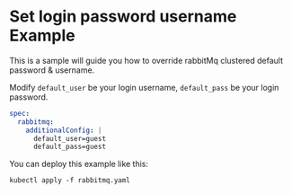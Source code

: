 # Set login password username Example

This is a sample will guide you how to override rabbitMq clustered default password & username.

Modify `default_user` be your login username, `default_pass` be your login password.

```yaml
spec:
  rabbitmq:
    additionalConfig: |
      default_user=guest
      default_pass=guest
```

You can deploy this example like this:

```shell
kubectl apply -f rabbitmq.yaml
```
